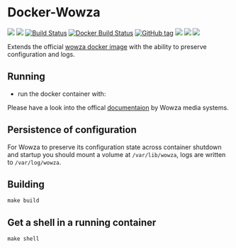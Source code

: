# Docker-Wowza

[![](https://images.microbadger.com/badges/version/waja/wowza-streaming-engine-persistent.svg)](https://hub.docker.com/r/waja/wowza-streaming-engine-persistent/)
[![](https://images.microbadger.com/badges/image/waja/wowza-streaming-engine-persistent.svg)](https://hub.docker.com/r/waja/wowza-streaming-engine-persistent/)
[![Build Status](https://travis-ci.org/Cyconet/docker-wowza-streaming-engine-persistent.svg?branch=development)](https://travis-ci.org/Cyconet/docker-wowza-streaming-engine-persistent)
[![Docker Build Status](https://img.shields.io/docker/build/waja/wowza-streaming-engine-persistent.svg)](https://hub.docker.com/r/waja/wowza-streaming-engine-persistent/)
[![GitHub tag](https://img.shields.io/github/tag/Cyconet/docker-wowza-streaming-engine-persistent.svg)](https://github.com/Cyconet/docker-wowza-streaming-engine-persistent/tags)
[![](https://img.shields.io/docker/pulls/waja/wowza-streaming-engine-persistent.svg)](https://hub.docker.com/r/waja/wowza-streaming-engine-persistent/)
[![](https://img.shields.io/docker/stars/waja/wowza-streaming-engine-persistent.svg)](https://hub.docker.com/r/waja/wowza-streaming-engine-persistent/)
[![](https://img.shields.io/docker/automated/waja/wowza-streaming-engine-persistent.svg)](https://hub.docker.com/r/waja/wowza-streaming-engine-persistent/)

Extends the official [wowza docker image](https://hub.docker.com/r/wowzamedia/wowza-streaming-engine-linux/) with the ability to preserve configuration and logs.

Running
-------

- run the docker container with:

Please have a look into the offical [documentaion](https://www.wowza.com/forums/content.php?867-How-to-set-up-Wowza-Streaming-Engine-using-Docker) by Wowza media systems.

Persistence of configuration
----------------------------

For Wowza to preserve its configuration state across container shutdown and startup you should mount a volume at ```/var/lib/wowza```, logs are written to ```/var/log/wowza```.

Building
--------

```
make build
```

Get a shell in a running container
----------------------------------

```
make shell
```
